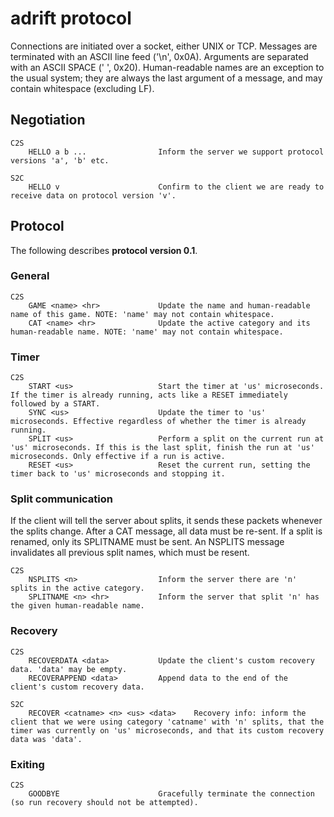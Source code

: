 # adrift protocol

Connections are initiated over a socket, either UNIX or TCP. Messages are
terminated with an ASCII line feed ('\n', 0x0A). Arguments are separated with an
ASCII SPACE (' ', 0x20). Human-readable names are an exception to the usual
system; they are always the last argument of a message, and may contain
whitespace (excluding LF).

## Negotiation

	C2S
		HELLO a b ...                Inform the server we support protocol versions 'a', 'b' etc.

	S2C
		HELLO v                      Confirm to the client we are ready to receive data on protocol version 'v'.


## Protocol

The following describes **protocol version 0.1**.

### General

	C2S
		GAME <name> <hr>             Update the name and human-readable name of this game. NOTE: 'name' may not contain whitespace.
		CAT <name> <hr>              Update the active category and its human-readable name. NOTE: 'name' may not contain whitespace.

### Timer

	C2S
		START <us>                   Start the timer at 'us' microseconds. If the timer is already running, acts like a RESET immediately followed by a START.
		SYNC <us>                    Update the timer to 'us' microseconds. Effective regardless of whether the timer is already running.
		SPLIT <us>                   Perform a split on the current run at 'us' microseconds. If this is the last split, finish the run at 'us' microseconds. Only effective if a run is active.
		RESET <us>                   Reset the current run, setting the timer back to 'us' microseconds and stopping it.

### Split communication

If the client will tell the server about splits, it sends these packets whenever
the splits change. After a CAT message, all data must be re-sent. If a split is
renamed, only its SPLITNAME must be sent. An NSPLITS message invalidates all
previous split names, which must be resent.

	C2S
		NSPLITS <n>                  Inform the server there are 'n' splits in the active category.
		SPLITNAME <n> <hr>           Inform the server that split 'n' has the given human-readable name.

### Recovery

	C2S
		RECOVERDATA <data>           Update the client's custom recovery data. 'data' may be empty.
		RECOVERAPPEND <data>         Append data to the end of the client's custom recovery data.

	S2C
		RECOVER <catname> <n> <us> <data>    Recovery info: inform the client that we were using category 'catname' with 'n' splits, that the timer was currently on 'us' microseconds, and that its custom recovery data was 'data'.

### Exiting

	C2S
		GOODBYE                      Gracefully terminate the connection (so run recovery should not be attempted).
